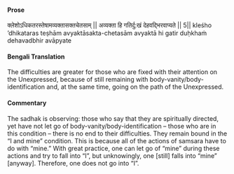 #### Prose 

क्लेशोऽधिकतरस्तेषामव्यक्तासक्तचेतसाम् ||
अव्यक्ता हि गतिर्दु:खं देहवद्भिरवाप्यते || 5||
kleśho ’dhikataras teṣhām avyaktāsakta-chetasām
avyaktā hi gatir duḥkhaṁ dehavadbhir avāpyate

 #### Bengali Translation 

The difficulties are greater for those who are fixed with their attention on the Unexpressed, because of still remaining with body-vanity/body-identification and, at the same time, going on the path of the Unexpressed. 

 #### Commentary 

The sadhak is observing: those who say that they are spiritually directed, yet have not let go of body-vanity/body-identification – those who are in this condition – there is no end to their difficulties. They remain bound in the “I and mine” condition. This is because all of the actions of samsara have to do with “mine.” With great practice, one can let go of “mine” during these actions and try to fall into “I”, but unknowingly, one [still] falls into “mine” [anyway]. Therefore, one does not go into “I”. 